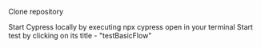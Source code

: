 Clone repository

Start Cypress locally by executing npx cypress open in your terminal
Start test by clicking on its title - "testBasicFlow"
